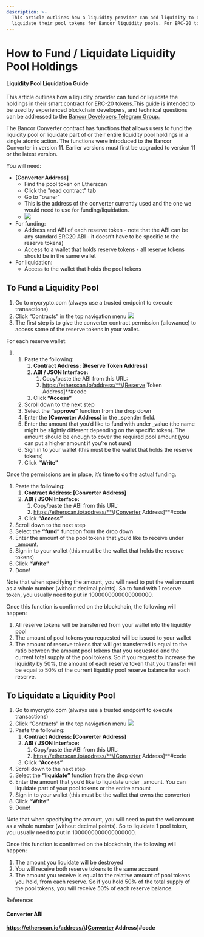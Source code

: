 ```yaml
---
description: >-
  This article outlines how a liquidity provider can add liquidity to or
  liquidate their pool tokens for Bancor liquidity pools. For ERC-20 token only.
---
```


# How to Fund / Liquidate Liquidity Pool Holdings

#### Liquidity Pool Liquidation Guide

This article outlines how a liquidity provider can fund or liquidate the holdings in their smart contract for ERC-20 tokens.This guide is intended to be used by experienced blockchain developers, and technical questions can be addressed to the [Bancor Developers Telegram Group.](https://t.me/BancorDevelopers)

The Bancor Converter contract has functions that allows users to fund the liquidity pool or liquidate part of or their entire liquidity pool holdings in a single atomic action. The functions were introduced to the Bancor Converter in version 11. Earlier versions must first be upgraded to version 11 or the latest version.

You will need:

* **\[Converter Address\]**
  * Find the pool token on Etherscan
  * Click the "read contract" tab
  * Go to "owner" 
  * This is the address of the converter currently used and the one we would need to use for funding/liquidation.
  * ![](https://lh5.googleusercontent.com/hERKC-Fbvw2-mrpaZKKBpfKNM3QNaymOCyVwhSzaBIp4BFjkcJoVL0FyVwuLXifqaRFki_gG_f9lpjGPt61AEbTNbHmkku5mlxS_4ZeayomXWjikKw4Lp9gb7BMo7z6BjS-upgoh)
* For funding:
  * Address and ABI of each reserve token - note that the ABI can be any standard ERC20 ABI - it doesn’t have to be specific to the reserve tokens\)
  * Access to a wallet that holds reserve tokens - all reserve tokens should be in the same wallet 
* For liquidation:
  * Access to the wallet that holds the pool tokens

## **To Fund a Liquidity Pool**

1. Go to mycrypto.com \(always use a trusted endpoint to execute transactions\)
2. Click “Contracts” in the top navigation menu ![](https://lh6.googleusercontent.com/DNHNpW6CDvJXCc4BFNlCrxvAajm5JBSnvSq0EmEkwHws-wWnZbHxspv4IwVwPnQF9KiLOwuLXfANiqlbz5uKQkUl-av8eCgnAOot_RgawJitdaZepEzSITZbK3IOpE0YxYVBFoY8)
3. The first step is to give the converter contract permission \(allowance\) to access some of the reserve tokens in your wallet.

For each reserve wallet:

1. 1. Paste the following:
      1. **Contract Address: \[Reserve Token Address\]**
      2. **ABI / JSON Interface:** 
         1. Copy/paste the ABI from this URL:
         2. https://etherscan.io/address/**\[Reserve Token Address\]**\#code 
      3. Click **“Access”**
   2. Scroll down to the next step
   3. Select the **“approve”** function from the drop down
   4. Enter the **\[Converter Address\]** in the \_spender field.
   5. Enter the amount that you’d like to fund with under \_value \(the name might be slightly different depending on the specific token\). The amount should be enough to cover the required pool amount \(you can put a higher amount if you’re not sure\)
   6. Sign in to your wallet \(this must be the wallet that holds the reserve tokens\)
   7. Click **“Write”**

 Once the permissions are in place, it’s time to do the actual funding.

1. Paste the following:
   1. **Contract Address: \[Converter Address\]**
   2. **ABI / JSON Interface:** 
      1. Copy/paste the ABI from this URL:
      2. https://etherscan.io/address/**\[Converter Address\]**\#code 
   3. Click **“Access”**
2. Scroll down to the next step
3. Select the **“fund”** function from the drop down
4. Enter the amount of the pool tokens that you’d like to receive under \_amount.
5. Sign in to your wallet \(this must be the wallet that holds the reserve tokens\)
6. Click **“Write”**
7. Done!

Note that when specifying the amount, you will need to put the wei amount as a whole number \(without decimal points\). So to fund with 1 reserve token, you usually need to put in 1000000000000000000.

Once this function is confirmed on the blockchain, the following will happen:

1. All reserve tokens will be transferred from your wallet into the liquidity pool
2. The amount of pool tokens you requested will be issued to your wallet
3. The amount of reserve tokens that will get transferred is equal to the ratio between the amount pool tokens that you requested and the current total supply of the pool tokens. So if you request to increase the liquidity by 50%, the amount of each reserve token that you transfer will be equal to 50% of the current liquidity pool reserve balance for each reserve.

## **To Liquidate a Liquidity Pool** 

1. Go to mycrypto.com \(always use a trusted endpoint to execute transactions\)
2. Click “Contracts” in the top navigation menu ![](https://lh6.googleusercontent.com/DNHNpW6CDvJXCc4BFNlCrxvAajm5JBSnvSq0EmEkwHws-wWnZbHxspv4IwVwPnQF9KiLOwuLXfANiqlbz5uKQkUl-av8eCgnAOot_RgawJitdaZepEzSITZbK3IOpE0YxYVBFoY8)
3. Paste the following:
   1. **Contract Address: \[Converter Address\]**
   2. **ABI / JSON Interface:** 
      1. Copy/paste the ABI from this URL:
      2. https://etherscan.io/address/**\[Converter Address\]**\#code 
   3. Click **“Access”**
4. Scroll down to the next step
5. Select the **“liquidate”** function from the drop down
6. Enter the amount that you’d like to liquidate under \_amount. You can liquidate part of your pool tokens or the entire amount
7. Sign in to your wallet \(this must be the wallet that owns the converter\)
8. Click **“Write”**
9. Done!

Note that when specifying the amount, you will need to put the wei amount as a whole number \(without decimal points\). So to liquidate 1 pool token, you usually need to put in 1000000000000000000.

Once this function is confirmed on the blockchain, the following will happen:

1. The amount you liquidate will be destroyed
2. You will receive both reserve tokens to the same account
3. The amount you receive is equal to the relative amount of pool tokens you hold, from each reserve. So if you hold 50% of the total supply of the pool tokens, you will receive 50% of each reserve balance.

Reference:

#### **Converter ABI**

**https://etherscan.io/address/\[Converter Address\]\#code**  




